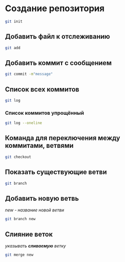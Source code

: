 # Создание репозитория
```sh
git init
```
## Добавить файл к отслеживанию
```sh
git add
```
## Добавить коммит с сообщением
```sh
git commit -m"message"
```
## Список всех коммитов
```sh
git log
```
### Список коммитов упрощённый
```sh
git log --oneline
```
## Команда для переключения между коммитами, ветвями
```sh
git checkout
```
## Показать существующие ветви
```sh
git branch
```
## Добавить новую ветвь 
*new - название новой ветви*
```sh
git branch new
```
## Слияние веток 
*указывать **сливаемую** ветку*
```sh
git merge new
```